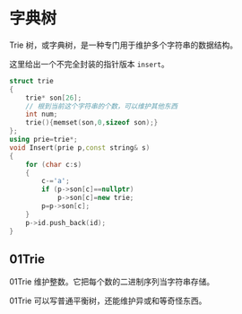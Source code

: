 # 字典树

Trie 树，或字典树，是一种专门用于维护多个字符串的数据结构。

这里给出一个不完全封装的指针版本 `insert`。

```cpp
struct trie
{
    trie* son[26];
    // 根到当前这个字符串的个数，可以维护其他东西
    int num;
    trie(){memset(son,0,sizeof son);}
};
using prie=trie*;
void Insert(prie p,const string& s)
{
    for (char c:s)
    {
        c-='a';
        if (p->son[c]==nullptr)
            p->son[c]=new trie; 
        p=p->son[c]; 
    }
    p->id.push_back(id);
}
```

## 01Trie

01Trie 维护整数。它把每个数的二进制序列当字符串存储。

01Trie 可以写普通平衡树，还能维护异或和等奇怪东西。